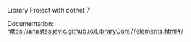 Library Project with dotnet 7

Documentation: https://anastasijevic.github.io/LibraryCore7/elements.html#/
